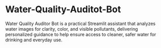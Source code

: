 # Water-Quality-Auditot-Bot
Water Quality Auditor Bot is a practical Streamlit assistant that analyzes water images for clarity, color, and visible pollutants, delivering personalized guidance to help ensure access to cleaner, safer water for drinking and everyday use.
